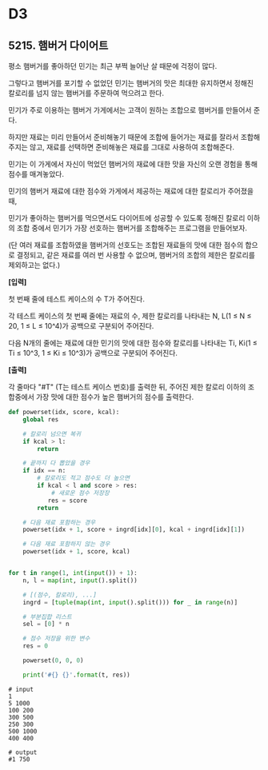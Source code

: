 # D3

## 5215. 햄버거 다이어트

평소 햄버거를 좋아하던 민기는 최근 부쩍 늘어난 살 때문에 걱정이 많다.

그렇다고 햄버거를 포기할 수 없었던 민기는 햄버거의 맛은 최대한 유지하면서 정해진 칼로리를 넘지 않는 햄버거를 주문하여 먹으려고 한다.
 

민기가 주로 이용하는 햄버거 가게에서는 고객이 원하는 조합으로 햄버거를 만들어서 준다.

하지만 재료는 미리 만들어서 준비해놓기 때문에 조합에 들어가는 재료를 잘라서 조합해주지는 않고, 재료를 선택하면 준비해놓은 재료를 그대로 사용하여 조합해준다. 

민기는 이 가게에서 자신이 먹었던 햄버거의 재료에 대한 맛을 자신의 오랜 경험을 통해 점수를 매겨놓았다.

민기의 햄버거 재료에 대한 점수와 가게에서 제공하는 재료에 대한 칼로리가 주어졌을 때,

민기가 좋아하는 햄버거를 먹으면서도 다이어트에 성공할 수 있도록 정해진 칼로리 이하의 조합 중에서 민기가 가장 선호하는 햄버거를 조합해주는 프로그램을 만들어보자.

(단 여러 재료를 조합하였을 햄버거의 선호도는 조합된 재료들의 맛에 대한 점수의 합으로 결정되고, 같은 재료를 여러 번 사용할 수 없으며, 햄버거의 조합의 제한은 칼로리를 제외하고는 없다.)

 

**[입력]**
 

첫 번째 줄에 테스트 케이스의 수 T가 주어진다.
 

각 테스트 케이스의 첫 번째 줄에는 재료의 수, 제한 칼로리를 나타내는 N, L(1 ≤ N ≤ 20, 1 ≤ L ≤ 10^4)가 공백으로 구분되어 주어진다.
 

다음 N개의 줄에는 재료에 대한 민기의 맛에 대한 점수와 칼로리를 나타내는 Ti, Ki(1 ≤ Ti ≤ 10^3, 1 ≤ Ki ≤ 10^3)가 공백으로 구분되어 주어진다.
 

**[출력]**

각 줄마다 "#T" (T는 테스트 케이스 번호)를 출력한 뒤, 주어진 제한 칼로리 이하의 조합중에서 가장 맛에 대한 점수가 높은 햄버거의 점수를 출력한다.

```python
def powerset(idx, score, kcal):
    global res

    # 칼로리 넘으면 복귀
    if kcal > l:
        return

    # 끝까지 다 뽑았을 경우
    if idx == n:
        # 칼로리도 적고 점수도 더 높으면
        if kcal < l and score > res:
            # 새로운 점수 저장장
           res = score
        return

    # 다음 재료 포함하는 경우
    powerset(idx + 1, score + ingrd[idx][0], kcal + ingrd[idx][1])

    # 다음 재료 포함하지 않는 경우
    powerset(idx + 1, score, kcal)


for t in range(1, int(input()) + 1):
    n, l = map(int, input().split())

    # [(점수, 칼로리), ...]
    ingrd = [tuple(map(int, input().split())) for _ in range(n)]

    # 부분집합 리스트
    sel = [0] * n

    # 점수 저장을 위한 변수
    res = 0

    powerset(0, 0, 0)

    print('#{} {}'.format(t, res))
```

```
# input
1
5 1000
100 200
300 500
250 300
500 1000
400 400

# output
#1 750
```

